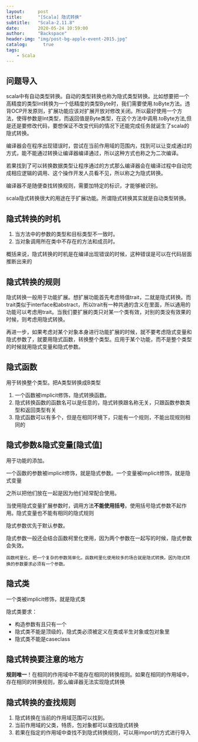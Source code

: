 ```yaml
---
layout:     post
title:      "[Scala] 隐式转换"
subtitle:   "Scala-2.11.8"
date:       2020-05-24 10:59:00
author:     "Backspace"
header-img: "img/post-bg-apple-event-2015.jpg"
catalog:      true
tags:
    - Scala
---
```


## 问题导入

scala中有自动类型转换。自动的类型转换也称为隐式类型转换。比如想要把一个高精度的类型Int转换为一个低精度的类型Byte时，我们需要使用.toByte方法。违背OCP开发原则，扩展功能应该对扩展开放对修改关闭。所以最好使用一个方法，使得参数是Int类型，而返回值是Byte类型，在这个方法中调用.toByte方法,但是还是要修改代码，要想保证不改变代码的情况下还能完成任务就诞生了scala的隐式转换。

编译器会在程序出现错误时，尝试在当前作用域的范围内，找到可以让变成通过的方式，能不能通过转换让编译器编译通过，所以这种方式也称之为二次编译。

若果找到了可以转换数据类型让程序通过的方式那么编译器会在编译过程中自动完成相应逻辑的调用、这个操作开发人员看不见，所以称之为隐式转换。

编译器不是随便查找转换规则，需要加特定的标识，才能够被识别。

scala隐式转换很大的用途在于扩展功能。所谓隐式转换其实就是自动类型转换。

## 隐式转换的时机

1. 当方法中的参数的类型和目标类型不一致时。
2. 当对象调用所在类中不存在的方法和成员时。

概括来说，隐式转换的时机是在编译出现错误的时候，这种错误是可以在代码层面推断出来的

## 隐式转换的规则

隐式转换一般用于功能扩展。想扩展功能首先考虑特值trait，二就是隐式转换。而trait类似于interface和abstract，所以trait有一种共通的含义在里面，所以通用的功能可以考虑用trait。当我们要扩展的类只对某一个类有效，对别的类没有效果的时候，则考虑用隐式转换。

再进一步，如果考虑对某个对象本身进行功能扩展的时候，就不要考虑隐式变量和隐式参数了，就要用隐式函数，转换整个类型。应用于某个功能，而不是整个类型的时候就用隐式变量和隐式参数。

## 隐式函数

用于转换整个类型。把A类型转换成B类型

1. 一个函数被implicit修饰，隐式转换函数。
2. 隐式转换函数的函数名可以是任意的，隐式转换跟名称无关，只跟函数参数类型和返回类型有关
3. 隐式函数可以有多个，但是在相同环境下，只能有一个规则，不能出现规则相同的

## 隐式参数&隐式变量[隐式值]

用于功能的添加。

一个函数的参数被implicit修饰，就是隐式参数。一个变量被implicit修饰，就是隐式变量

之所以把他们放在一起是因为他们经常配合使用。

当使用隐式变量扩展参数时，调用方法**不能使用括号**。使用括号隐式参数不起作用。隐式变量也不能有相同的隐式规则

隐式参数优先于默认参数。

隐式参数一般还会结合函数柯里化使用，因为两个参数在一起写的时候，隐式参数会失效。

```
函数柯里化，把一个复杂的参数简单化。函数柯里化使用较多的场合就是隐式转换。因为隐式转换的参数要求必须有一个参数。
```

## 隐式类

一个类被implicit修饰，就是隐式类

隐式类要求：

- 构造参数有且只有一个
- 隐式类不能是顶级的，隐式类必须被定义在类或半生对象或包对象里
- 隐式类不能是caseclass

## 隐式转换要注意的地方

**规则唯一**！在相同的作用域中不能存在相同的转换规则。如果在相同的作用域中，存在相同的转换规则，那么编译器无法实现隐式转换

## 隐式转换的查找规则

1. 隐式转换在当前的作用域范围可以找到。
2. 当前作用域的父类，特质，包对象都可以查找隐式转换
3. 若果在指定的作用域中查找不到隐式转换规则，可以用import的方式进行导入